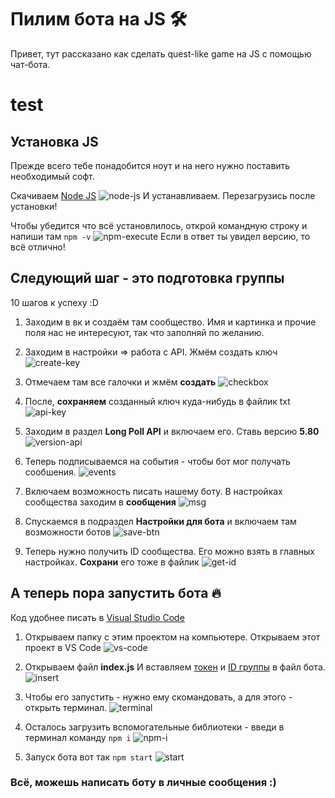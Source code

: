 # Пилим бота на JS 🛠
Привет, тут рассказано как сделать quest-like game на JS с помощью чат-бота.

# test

## Установка JS
Прежде всего тебе понадобится ноут и на него нужно поставить необходимый софт.

Скачиваем [Node JS](https://nodejs.org/en/)
![node-js](https://pp.userapi.com/c853528/v853528007/45c22/s65geLWzOlc.jpg "та самая кнопка")
И устанавливаем. Перезагрузись после установки!

Чтобы убедится что всё установлилось, открой командную строку и напиши там `npm -v`
![npm-execute](https://pp.userapi.com/c852236/v852236721/1244e6/VPVJYUP4IgY.jpg "Версия пакетного менеджера")
Если в ответ ты увидел версию, то всё отлично!


## Следующий шаг - это подготовка группы

10 шагов к успеху :D

1. Заходим в вк и создаём там сообщество. Имя и картинка и прочие поля нас не интересуют, так что заполняй по желанию.

2. Заходим в настройки => работа с API. Жмём создать ключ ![create-key](https://pp.userapi.com/c853528/v853528007/45c43/AC_fNhP01uU.jpg "Да, вот эта кнопка!")

3. Отмечаем там все галочки и жмём **создать** ![checkbox](https://pp.userapi.com/c853528/v853528007/45c4c/1i9EUcWVBcU.jpg "Если нажать не все галочки, то бот не будет работать")

4. <a id="token"></a>После, **сохраняем** созданный ключ куда-нибудь в файлик txt ![api-key](https://pp.userapi.com/c853528/v853528007/45c56/UmxxDpEfONQ.jpg "Береги этот ключ!")

5. Заходим в раздел **Long Poll API** и включаем его. Ставь версию **5.80** ![version-api](https://pp.userapi.com/c852236/v852236721/1244bb/GsDOvdcxRvE.jpg "На самом деле будет работать и с последней версией, но... кто тестировал?)")

6. Теперь подписываемся на события - чтобы бот мог получать сообшения. ![events](https://pp.userapi.com/c852236/v852236721/1244c4/QRA72V6bSZ0.jpg "Да, все галочки обязательны!")

7. Включаем возможность писать нашему боту. В настройках сообщества заходим в **сообщения** ![msg](https://pp.userapi.com/c852236/v852236721/1244cd/hu-HX0wM4IQ.jpg "Нажми кнопку СОХРАНИТЬ")

8. Спускаемся в подраздел **Настройки для бота** и включаем там возможности ботов ![save-btn](https://pp.userapi.com/c852236/v852236721/1244d6/3ultVaAMbh0.jpg "Еще одна кнопка сохранить 😅")

9. <a id="group_id"></a>Теперь нужно получить ID сообщества. Его можно взять в главных настройках. **Сохрани** его тоже в файлик ![get-id](https://pp.userapi.com/c852236/v852236721/1244df/Tfp2i_G8wmc.jpg "Да, его тоже нужно скопировать куда-то")

## А теперь пора запустить бота 🔥
Код удобнее писать в [Visual Studio Code](https://code.visualstudio.com/)

1. Открываем папку с этим проектом на компьютере. Открываем этот проект в VS Code ![vs-code](https://pp.userapi.com/c852236/v852236721/124575/IjgHhD5xLUM.jpg "Web Strom конечно тоже ничего такой :) ")

2. Открываем файл **index.js** И вставляем <a href="#token">токен</a> и <a href="#group_id">ID группы</a> в файл бота. ![insert](https://pp.userapi.com/c852236/v852236721/124562/kK0uIK7TLe0.jpg "Ты же их сохранил, да?")

3. Чтобы его запустить - нужно ему скомандовать, а для этого - открыть терминал. ![terminal](https://pp.userapi.com/c852236/v852236394/129aba/howk49w_xRE.jpg "Да, можно использовать хоткей")

4. Осталось загрузить вспомогательные библиотеки  - введи в терминал команду `npm i` ![npm-i](https://pp.userapi.com/c852236/v852236394/129acb/iYoFEGawe2Y.jpg "Почти как npm install")

5. Запуск бота вот так `npm start` ![start](https://pp.userapi.com/c852236/v852236394/129ae0/780XPVMXQ0A.jpg "Всё же просто!")

### Всё, можешь написать боту в личные сообщения :)
